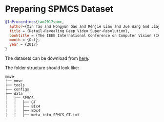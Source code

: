 # Preparing SPMCS Dataset

<!-- [DATASET] -->

```bibtex
@InProceedings{tao2017spmc,
  author={Xin Tao and Hongyun Gao and Renjie Liao and Jue Wang and Jiaya Jia},
  title = {Detail-Revealing Deep Video Super-Resolution},
  booktitle = {The IEEE International Conference on Computer Vision (ICCV)},
  month = {Oct},
  year = {2017}
}
```

The datasets can be download from [here](https://opendatalab.org.cn/SPMCS).

The folder structure should look like:

```text
mmve
├── mmve
├── tools
├── configs
├── data
|   ├── SPMCS
|   |   ├── GT
|   |   ├── BIx4
|   |   ├── BDx4
|   |   ├── meta_info_SPMCS_GT.txt
```
